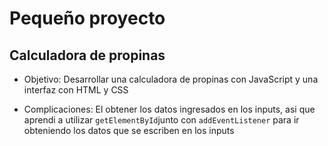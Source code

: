 # Pequeño proyecto

## Calculadora de propinas

- Objetivo:
Desarrollar una calculadora de propinas con JavaScript y una interfaz con HTML y CSS

- Complicaciones:
El obtener los datos ingresados en los inputs, asi que aprendi a utilizar `getElementById`junto con `addEventListener` para ir obteniendo los  datos que se escriben en los inputs